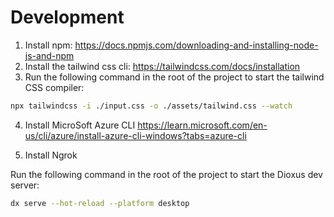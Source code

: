 # Development

1. Install npm: https://docs.npmjs.com/downloading-and-installing-node-js-and-npm
2. Install the tailwind css cli: https://tailwindcss.com/docs/installation
3. Run the following command in the root of the project to start the tailwind CSS compiler:

```bash
npx tailwindcss -i ./input.css -o ./assets/tailwind.css --watch
```
4. Install MicroSoft Azure CLI 
https://learn.microsoft.com/en-us/cli/azure/install-azure-cli-windows?tabs=azure-cli

5. Install Ngrok 


Run the following command in the root of the project to start the Dioxus dev server:

```bash
dx serve --hot-reload --platform desktop
```
